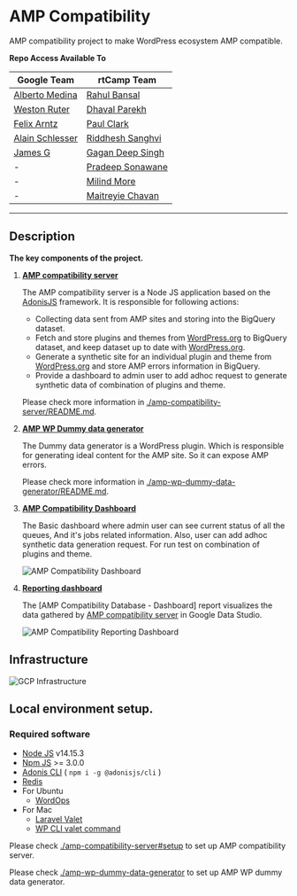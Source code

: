 # AMP Compatibility

AMP compatibility project to make WordPress ecosystem AMP compatible.

**Repo Access Available To**

| Google Team       | rtCamp Team        |
|-------------------|--------------------|
| [Alberto Medina]  | [Rahul Bansal]     |
| [Weston Ruter]    | [Dhaval Parekh]    |
| [Felix Arntz]     | [Paul Clark]       |
| [Alain Schlesser] | [Riddhesh Sanghvi] |
| [James G]         | [Gagan Deep Singh] |
| -                 | [Pradeep Sonawane] |
| -                 | [Milind More]      |
| -                 | [Maitreyie Chavan] |

---

## Description

**The key components of the project.**

1.  **[AMP compatibility server]** 

    The AMP compatibility server is a Node JS application based on the [AdonisJS] framework. It is responsible for following actions:

    - Collecting data sent from AMP sites and storing into the BigQuery dataset.
    - Fetch and store plugins and themes from [WordPress.org] to BigQuery dataset, and keep dataset up to date with [WordPress.org].
    - Generate a synthetic site for an individual plugin and theme from [WordPress.org] and store AMP errors information in BigQuery.
    - Provide a dashboard to admin user to add adhoc request to generate synthetic data of combination of plugins and theme.

    Please check more information in [./amp-compatibility-server/README.md](./amp-compatibility-server/README.md).


2.  **[AMP WP Dummy data generator]** 

    The Dummy data generator is a WordPress plugin. Which is responsible for generating ideal content for the AMP site. So it can expose AMP errors.

    Please check more information in [./amp-wp-dummy-data-generator/README.md](./amp-wp-dummy-data-generator/README.md).

3.  **[AMP Compatibility Dashboard]**

    The Basic dashboard where admin user can see current status of all the queues, And it's jobs related information. Also, user can add adhoc synthetic data generation request. For run test on combination of plugins and theme.

    ![AMP Compatibility Dashboard](https://user-images.githubusercontent.com/8168027/108818408-5807e000-75df-11eb-885a-be1bbd5a7b8d.png)


4.  **[Reporting dashboard]**

    The [AMP Compatibility Database - Dashboard] report visualizes the data gathered
    by [AMP compatibility server] in Google Data Studio.

    ![AMP Compatibility Reporting Dashboard](https://user-images.githubusercontent.com/8168027/108817704-4ffb7080-75de-11eb-8ab2-07b01071970a.png)


## Infrastructure

![GCP Infrastructure](https://user-images.githubusercontent.com/8168027/108815329-47a13680-75da-11eb-8e29-8e4432413e1f.jpg)


## Local environment setup.

### Required software
- [Node JS](https://nodejs.org/) v14.15.3
- [Npm JS](https://www.npmjs.com/) >= 3.0.0
- [Adonis CLI](https://adonisjs.com/docs/4.1/about) ( `npm i -g @adonisjs/cli` )
- [Redis](https://redis.io/)
- For Ubuntu
    - [WordOps](https://wordops.net/)
- For Mac
    - [Laravel Valet](https://laravel.com/docs/8.x/valet)
    - [WP CLI valet command](https://github.com/aaemnnosttv/wp-cli-valet-command#installing) 

Please check [./amp-compatibility-server#setup](./amp-compatibility-server#setup) to set up AMP compatibility server.

Please check [./amp-wp-dummy-data-generator](./amp-wp-dummy-data-generator) to set up AMP WP dummy data generator.

[AMP compatibility server]: ./amp-compatibility-server/README.md
[AMP WP Dummy data generator]: ./amp-wp-dummy-data-generator/README.md
[Google]: https://profiles.wordpress.org/google
[rtCamp]: https://github.com/rtCamp/
[Alberto Medina]: https://github.com/amedina
[Rahul Bansal]: https://github.com/rahul286
[Weston Ruter]: https://github.com/westonruter
[Felix Arntz]: https://github.com/felixarntz
[Alain Schlesser]: https://github.com/schlessera
[James G]: https://github.com/jamesozzie
[Paul Clark]: https://github.com/pdclark
[Riddhesh Sanghvi]: https://github.com/mrrobot47
[Gagan Deep Singh]: https://github.com/gagan0123
[Dhaval Parekh]: https://github.com/dhaval-parekh
[Maitreyie Chavan]: https://github.com/maitreyie-chavan
[Milind More]: https://github.com/milindmore22
[Pradeep Sonawane]: https://github.com/pradeep910
[AdonisJS]: https://adonisjs.com/docs/4.1/about
[WordPress.org]: https://wordpress.org/
[Reporting dashboard]: https://datastudio.google.com/reporting/33e24fa4-a3e3-49ff-b2e1-8ba235a7424f/page/eCjyB
[AMP Compatibility Dashboard]: https://rich-torus-221321.ue.r.appspot.com/
